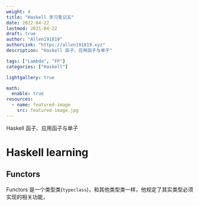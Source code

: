 ```yaml
---
weight: 4
title: "Haskell 学习笔记五"
date: 2022-04-22
lastmod: 2021-04-22
draft: true
author: "Allen191819"
authorLink: "https://allen191819.xyz"
description: "Haskell 函子、应用函子与单子"

tags: ["Lambda", "FP"]
categories: ["Haskell"]

lightgallery: true

math:
  enable: true
resources:
  - name: featured-image
    src: featured-image.jpg
---
```


Haskell 函子、应用函子与单子

<!--more-->

# Haskell learning

## Functors

Functors
是一个类型类(`typeclass`)，和其他类型类一样，他规定了其实类型必须实现的相关功能，

